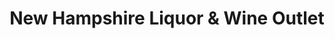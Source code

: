 ---
title: "New Hampshire Liquor & Wine Outlet"
url: /west-chesterfield/new-hampshire-liquor-und-wine-outlet/
shop: Spirituosen
---